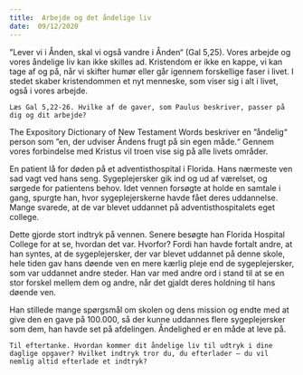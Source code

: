 ```yaml
---
title:  Arbejde og det åndelige liv
date:  09/12/2020
---
```


”Lever vi i Ånden, skal vi også vandre i Ånden“ (Gal 5,25). Vores arbejde og vores åndelige liv kan ikke skilles ad. Kristendom er ikke en kappe, vi kan tage af og på, når vi skifter humør eller går igennem forskellige faser i livet. I stedet skaber kristendommen et nyt menneske, som viser sig i alt i livet, også i vores arbejde.

`Læs Gal 5,22-26. Hvilke af de gaver, som Paulus beskriver, passer på dig og dit arbejde?`

The Expository Dictionary of New Testament Words beskriver en ”åndelig“ person som ”en, der udviser Åndens frugt på sin egen måde.“ Gennem vores forbindelse med Kristus vil troen vise sig på alle livets områder.

En patient lå for døden på et adventisthospital i Florida. Hans nærmeste ven sad vagt ved hans seng. Sygeplejersker gik ind og ud af værelset, og sørgede for patientens behov. Idet vennen forsøgte at holde en samtale i gang, spurgte han, hvor sygeplejerskerne havde fået deres uddannelse. Mange svarede, at de var blevet uddannet på adventisthospitalets eget college.

Dette gjorde stort indtryk på vennen. Senere besøgte han Florida Hospital College for at se, hvordan det var. Hvorfor? Fordi han havde fortalt andre, at han syntes, at de sygeplejersker, der var blevet uddannet på denne skole, hele tiden gav hans døende ven en mere kærlig pleje end de sygeplejersker, som var uddannet andre steder. Han var med andre ord i stand til at se en stor forskel mellem dem og andre, når det gjaldt deres holdning til hans døende ven.

Han stillede mange spørgsmål om skolen og dens mission og endte med at give den en gave på 100.000, så der kunne uddannes flere sygeplejersker som dem, han havde set på afdelingen. Åndelighed er en måde at leve på.

`Til eftertanke. Hvordan kommer dit åndelige liv til udtryk i dine daglige opgaver? Hvilket indtryk tror du, du efterlader – du vil nemlig altid efterlade et indtryk?`